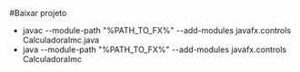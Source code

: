 #Baixar projeto
- javac --module-path "%PATH_TO_FX%" --add-modules javafx.controls CalculadoraImc.java
- java --module-path "%PATH_TO_FX%" --add-modules javafx.controls CalculadoraImc
